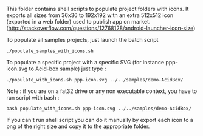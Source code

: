This folder contains shell scripts to populate project folders with icons. It exports all sizes from 36x36 to 192x192
with an extra 512x512 icon (exported in a web folder) used to publish app on market.
(http://stackoverflow.com/questions/12768128/android-launcher-icon-size)

To populate all samples projects, just launch the batch script

```
./populate_samples_with_icons.sh
```

To populate a specific project with a specific SVG (for instance ppp-icon.svg to Acid-box sample) just type :

```
./populate_with_icons.sh ppp-icon.svg ../../samples/demo-AcidBox/
```

Note : if you are on a fat32 drive or any non executable context, you have to run script with bash :
```
bash populate_with_icons.sh ppp-icon.svg ../../samples/demo-AcidBox/
```

If you can't run shell script you can do it manually by export each icon to a png of the right size and copy it to the appropriate folder.